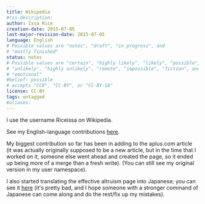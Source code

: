 ```yaml
---
title: Wikipedia
#rss-description: 
author: Issa Rice
creation-date: 2015-07-05
last-major-revision-date: 2015-07-05
language: English
# Possible values are "notes", "draft", "in progress", and
# "mostly finished"
status: notes
# Possible values are "certain", "highly likely", "likely", "possible",
# "unlikely", "highly unlikely", "remote", "impossible", "fiction", and
# "emotional"
#belief: possible
# accepts "CC0", "CC-BY", or "CC-BY-SA"
license: CC-BY
tags: untagged
#aliases: 
---
```


I use the username Riceissa on Wikipedia.

See my English-language contributions [here][en w c].

[en w c]: https://en.wikipedia.org/wiki/Special:Contributions/Riceissa

My biggest contribution so far has been in adding to the aplus.com
article (it was actually originally supposed to be a new article, but in
the time that I worked on it, someone else went ahead and created the
page, so it ended up being more of a merge than a fresh write). (You can still see my original version in my user namespace).

I also started translating the effective altruism page into Japanese;
you can see it [here][ja ea] (it's pretty bad, and I hope someone with a
stronger command of Japanese can come along and do the rest/fix up my
mistakes).

[ja ea]: https://ja.wikipedia.org/wiki/%E5%8A%B9%E6%9E%9C%E7%9A%84%E5%88%A9%E4%BB%96%E4%B8%BB%E7%BE%A9

